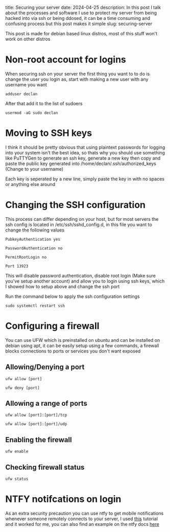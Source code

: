 title: Securing your server
date: 2024-04-25
description: In this post I talk about the processes and software I use to protect my server from being hacked into via ssh or being ddosed, it can be a time consuming and confusing process but this post makes it simple
slug: securing-server

This post is made for debian based linux distros, most of this stuff won't work on other distros

# Non-root account for logins 
When securing ssh on your server the first thing you want to to do is change the user you login as, start with making a new user with any username you want

``
adduser declan
``

After that add it to the list of sudoers

``
usermod -aG sudo declan
``

# Moving to SSH keys
I think it should be pretty obvious that using plaintext passwords for logging into your system isn't the best idea, so thats why you should use something like PuTTYGen to generate an ssh key, generate a new key then copy and paste the public key generated into /home/declan/.ssh/authorized_keys (Change to your username)

Each key is seperated by a new line, simply paste the key in with no spaces or anything else around

# Changing the SSH configuration
This process can differ depending on your host, but for most servers the ssh config is located in /etc/ssh/sshd_config.d, in this file you want to change the following values

```
PubkeyAuthentication yes
```

```
PasswordAuthentication no
```

```
PermitRootLogin no
```

```
Port 13923
```

This will disable password authentication, disable root login (Make sure you've setup another account) and allow you to login using ssh keys, which I showed how to setup above and change the ssh port

Run the command below to apply the ssh configuration settings

```
sudo systemctl restart ssh
```

# Configuring a firewall
You can use UFW which is preinstalled on ubuntu and can be installed on debian using apt, it can be easily setup using a few commands, a firewall blocks connections to ports or services you don't want exposed

## Allowing/Denying a port

```
ufw allow [port]
```

```
ufw deny [port]
```

## Allowing a range of ports

```
ufw allow [port]:[port]/tcp
```

```
ufw allow [port]:[port]/udp
```

## Enabling the firewall

```
ufw enable
```

## Checking firewall status

```
ufw status
```

# NTFY notifcations on login
As an extra security precaution you can use ntfy to get mobile notifications whenever someone remotely connects to your server, I used [this](https://paramdeo.com/blog/enabling-ssh-login-notifications-using-ntfy) tutorial and it worked for me, you can also find an example on the ntfy docs [here](https://docs.ntfy.sh/examples/#ssh-login-alerts)